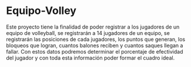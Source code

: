 # Equipo-Volley
Este proyecto tiene la finalidad de poder registrar a los jugadores de un equipo de volleyball, se registrarán a 14 jugadores de un equipo, se registrarán las posiciones de cada jugadores, los puntos que generan, los bloqueos que logran, cuantos balones reciben y cuantos saques llegan a fallar. Con estos datos podremos determinar el porcentaje de efectividad del jugador y con toda esta información poder formar el cuadro ideal.
